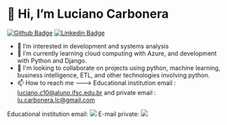    # 👋 Hi, I’m Luciano Carbonera 
   
   [![Github Badge](https://img.shields.io/badge/-Github-000?style=flat-square&logo=Github&logoColor=white&link=https://github.com/LucianoCarbonera)](https://github.com/LucianoCarbonera) 
   [![Linkedin Badge](https://img.shields.io/badge/-LinkedIn-blue?style=flat-square&logo=Linkedin&logoColor=white&link=https://www.linkedin.com/in/luciano-carbonera-9bb6b7181/)](https://www.linkedin.com/in/luciano-carbonera-9bb6b7181/)
   
- 👀 I’m interested in development and systems analysis
- 🌱 I’m currently learning cloud computing with Azure, and development with Python and Django.
- 💞️ I'm looking to collaborate on projects using python, machine learning, business intelligence, ETL, and other technologies involving python.
- 📫 How to reach me ---> Educational institution email : luciano.c10@aluno.ifsc.edu.br and private email : lu.carbonera.lc@gmail.com

Educational institution email: <a href="mailto:lu.carbonera.lc@gmail.com"><img src="https://camo.githubusercontent.com/e61cc602f2b04a2d0782af18e9844c3007b166fccc2aad4e024ee99853f57b48/68747470733a2f2f696d672e736869656c64732e696f2f62616467652f456d61696c2d6d6f6525343063686f636f6c612e6465762d6f72616e6765" style="max-width: 100%;"></a>
E-mail private: <a href="mailto:luciano.c10@aluno.ifsc.edu.br"><img src="https://camo.githubusercontent.com/e61cc602f2b04a2d0782af18e9844c3007b166fccc2aad4e024ee99853f57b48/68747470733a2f2f696d672e736869656c64732e696f2f62616467652f456d61696c2d6d6f6525343063686f636f6c612e6465762d6f72616e6765" style="max-width: 100%;"></a>
  

